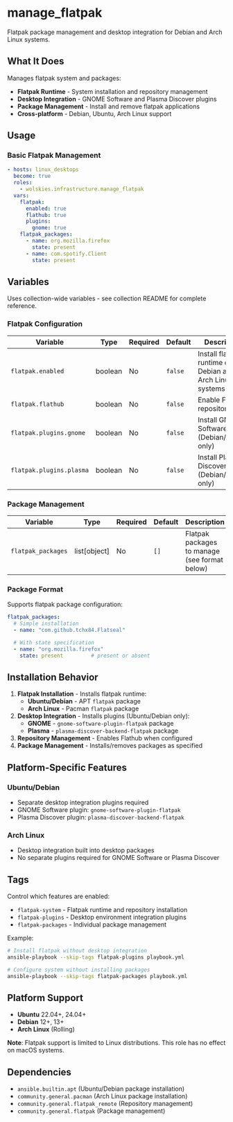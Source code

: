 # manage_flatpak

Flatpak package management and desktop integration for Debian and Arch Linux systems.

## What It Does

Manages flatpak system and packages:
- **Flatpak Runtime** - System installation and repository management
- **Desktop Integration** - GNOME Software and Plasma Discover plugins
- **Package Management** - Install and remove flatpak applications
- **Cross-platform** - Debian, Ubuntu, Arch Linux support

## Usage

### Basic Flatpak Management
```yaml
- hosts: linux_desktops
  become: true
  roles:
    - wolskies.infrastructure.manage_flatpak
  vars:
    flatpak:
      enabled: true
      flathub: true
      plugins:
        gnome: true
    flatpak_packages:
      - name: org.mozilla.firefox
        state: present
      - name: com.spotify.Client
        state: present
```

## Variables

Uses collection-wide variables - see collection README for complete reference.

### Flatpak Configuration
| Variable | Type | Required | Default | Description |
| -------- | ---- | -------- | ------- | ----------- |
| `flatpak.enabled` | boolean | No | `false` | Install flatpak runtime on Debian and Arch Linux systems |
| `flatpak.flathub` | boolean | No | `false` | Enable Flathub repository |
| `flatpak.plugins.gnome` | boolean | No | `false` | Install GNOME Software plugin (Debian/Ubuntu only) |
| `flatpak.plugins.plasma` | boolean | No | `false` | Install Plasma Discover plugin (Debian/Ubuntu only) |

### Package Management
| Variable | Type | Required | Default | Description |
| -------- | ---- | -------- | ------- | ----------- |
| `flatpak_packages` | list[object] | No | `[]` | Flatpak packages to manage (see format below) |

### Package Format
Supports flatpak package configuration:
```yaml
flatpak_packages:
  # Simple installation
  - name: "com.github.tchx84.Flatseal"

  # With state specification
  - name: "org.mozilla.firefox"
    state: present         # present or absent
```

## Installation Behavior

1. **Flatpak Installation** - Installs flatpak runtime:
   - **Ubuntu/Debian** - APT `flatpak` package
   - **Arch Linux** - Pacman `flatpak` package
2. **Desktop Integration** - Installs plugins (Ubuntu/Debian only):
   - **GNOME** - `gnome-software-plugin-flatpak` package
   - **Plasma** - `plasma-discover-backend-flatpak` package
3. **Repository Management** - Enables Flathub when configured
4. **Package Management** - Installs/removes packages as specified

## Platform-Specific Features

### Ubuntu/Debian
- Separate desktop integration plugins required
- GNOME Software plugin: `gnome-software-plugin-flatpak`
- Plasma Discover plugin: `plasma-discover-backend-flatpak`

### Arch Linux
- Desktop integration built into desktop packages
- No separate plugins required for GNOME Software or Plasma Discover

## Tags

Control which features are enabled:
- `flatpak-system` - Flatpak runtime and repository installation
- `flatpak-plugins` - Desktop environment integration plugins
- `flatpak-packages` - Individual package management

Example:
```bash
# Install flatpak without desktop integration
ansible-playbook --skip-tags flatpak-plugins playbook.yml

# Configure system without installing packages
ansible-playbook --skip-tags flatpak-packages playbook.yml
```

## Platform Support

- **Ubuntu** 22.04+, 24.04+
- **Debian** 12+, 13+
- **Arch Linux** (Rolling)

**Note**: Flatpak support is limited to Linux distributions. This role has no effect on macOS systems.

## Dependencies

- `ansible.builtin.apt` (Ubuntu/Debian package installation)
- `community.general.pacman` (Arch Linux package installation)
- `community.general.flatpak_remote` (Repository management)
- `community.general.flatpak` (Package management)

